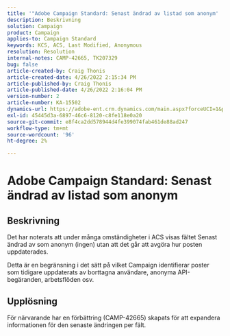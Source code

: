 ```yaml
---
title: '"Adobe Campaign Standard: Senast ändrad av listad som anonym'
description: Beskrivning
solution: Campaign
product: Campaign
applies-to: Campaign Standard
keywords: KCS, ACS, Last Modified, Anonymous
resolution: Resolution
internal-notes: CAMP-42665, TK207329
bug: false
article-created-by: Craig Thonis
article-created-date: 4/26/2022 2:15:34 PM
article-published-by: Craig Thonis
article-published-date: 4/26/2022 2:16:04 PM
version-number: 2
article-number: KA-15502
dynamics-url: https://adobe-ent.crm.dynamics.com/main.aspx?forceUCI=1&pagetype=entityrecord&etn=knowledgearticle&id=9aacac50-6bc5-ec11-a7b6-0022480a138b
exl-id: 45445d3a-6897-46c6-8120-c8fe118e0a20
source-git-commit: e8f4ca2dd578944d4fe399074fab461de88ad247
workflow-type: tm+mt
source-wordcount: '96'
ht-degree: 2%

---
```


# Adobe Campaign Standard: Senast ändrad av listad som anonym

## Beskrivning


Det har noterats att under många omständigheter i ACS visas fältet Senast ändrad av som anonym (ingen) utan att det går att avgöra hur posten uppdaterades.

Detta är en begränsning i det sätt på vilket Campaign identifierar poster som tidigare uppdaterats av borttagna användare, anonyma API-begäranden, arbetsflöden osv.


## Upplösning


För närvarande har en förbättring (CAMP-42665) skapats för att expandera informationen för den senaste ändringen per fält.

